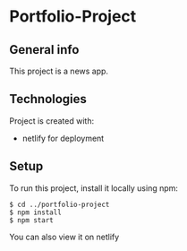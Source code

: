 # Portfolio-Project

## General info
This project is a news app.
	
## Technologies
Project is created with:
* netlify for deployment

	
## Setup
To run this project, install it locally using npm:

```
$ cd ../portfolio-project
$ npm install
$ npm start
```
You can also view it on netlify